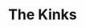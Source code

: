 ---
title: "The Kinks"
summary: "The Kinks were an English rock band formed in Muswell Hill, North London, in 1963 by brothers Ray and Dave Davies. They are regarded as one of the most influential rock bands of the 1960s. The band emerged during the height of British rhythm and blues and Merseybeat, and were briefly part of the British Invasion of the United States until their touring ban in 1965. Their third single, the Ray Davies-penned \"You Really Got Me\", became an international hit, topping the charts in the United Kingdom and reaching the Top 10 in the United States.The Kinks' music drew from a wide range of influences, including American R&B and rock and roll initially, and later adopting British music hall, folk, and country. The band gained a reputation for reflecting English culture and lifestyle, fuelled by Ray Davies' wittily observational writing style, and made apparent in albums such as Face to Face , Something Else , The Village Green Preservation Society , Arthur , Lola Versus Powerman , and Muswell Hillbillies , along with their accompanying singles including the transatlantic hit \"Lola\" . After a fallow period in the mid-1970s, the band experienced a revival during the late 1970s and early 1980s with their albums Sleepwalker , Misfits , Low Budget , Give the People What They Want and State of Confusion , the last of which produced one of the band's most successful US hits, \"Come Dancing\". In addition, groups such as Van Halen, the Jam, the Knack, the Pretenders and the Romantics covered their songs, helping to boost the Kinks' record sales. In the 1990s, Britpop acts such as Blur and Oasis cited the band as a major influence.The original line-up comprised Ray Davies , Dave Davies , Mick Avory and Pete Quaife . The Davies brothers remained with the band throughout its history. Quaife was replaced by John Dalton in 1969, with keyboardist John Gosling being added in 1970 . After Dalton's 1976 departure, Andy Pyle briefly served as the band's bassist before being replaced by Argent bassist Jim Rodford in 1978. Gosling quit in 1978 and was first replaced by ex-Pretty Things member Gordon Edwards, then more permanently by Ian Gibbons in 1979. Avory left the group in 1984 and was replaced by another Argent member Bob Henrit. The band gave its last public performance in 1996 and broke up in 1997 as a result of creative tension between the Davies brothers.The Kinks have had five Top 10 singles on the US Billboard chart. Nine of their albums charted in the Top 40. In the UK, they have had seventeen Top 20 singles and five Top 10 albums. Four Kinks albums have been certified gold by the RIAA and the band have sold 50 million records worldwide. Among numerous honours, they received the Ivor Novello Award for \"Outstanding Service to British Music\". In 1990, the original four members of the Kinks were inducted into the Rock and Roll Hall of Fame, as well as the UK Music Hall of Fame in November 2005. In 2018, after years of ruling out a reunion due to the brothers' animosity and the difficult relationship between longtime drummer Mick Avory and Dave, Ray and Dave Davies finally announced they were working to reform the Kinks, with Avory also on board. However, comments made by each of the Davies brothers in 2020 and 2021 would indicate that in the years since the initial announcement, little progress has been made towards an actual Kinks reunion for a new studio band album. In 2023, Avory confirmed that the reunion would no longer be taking place due to conflicting opinions of direction between the Davies brothers."
image: "the-kinks.jpg"
apple_music_artist_url: "None"
wikipedia_url: "https://en.wikipedia.org/wiki/The_Kinks"
---